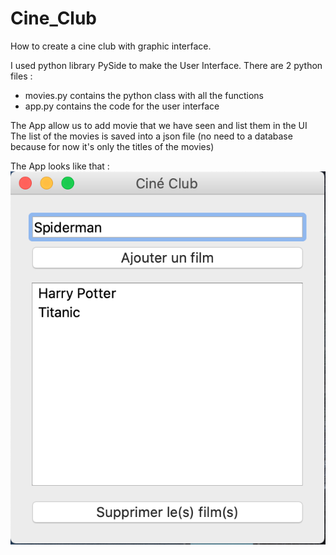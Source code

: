 # Cine_Club

How to create a cine club with graphic interface.

I used python library PySide to make the User Interface.
There are 2 python files :
- movies.py contains  the python class with all the functions
- app.py contains the code for the user interface

The App allow us to add movie that we have seen and list them in the UI
The list of the movies is saved into a json file (no need to a database because for now it's only the titles of the movies)

The App looks like that :
<img src="https://github.com/jkarsenty/Cine_Club/blob/master/user_interface.jpg">
